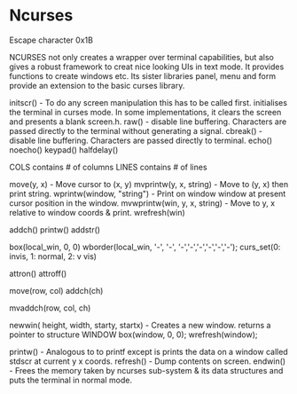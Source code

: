 # Ncurses

Escape character 0x1B

NCURSES not only creates a wrapper over terminal capabilities, but also gives a robust framework to creat nice looking UIs in text mode. It provides functions to create windows etc. Its sister libraries panel, menu and form provide an extension to the basic curses library.


initscr() - To do any screen manipulation this has to be called first. initialises the terminal in curses mode. In some implementations, it clears the screen and presents a blank screen.h.
raw() - disable line buffering. Characters are passed directly to the terminal without generating a signal.
cbreak() - disable line buffering. Characters are passed directly to terminal.
echo()
noecho()
keypad()
halfdelay()

COLS contains # of columns
LINES contains # of lines

move(y, x) - Move cursor to (x, y)
mvprintw(y, x, string) - Move to (y, x) then print string.
wprintw(window, "string") - Print on window window at present cursor position in the window.
mvwprintw(win, y, x, string) - Move to y, x relative to window coords & print.
wrefresh(win)

addch()
printw()
addstr()

box(local_win, 0, 0)
wborder(local_win, '-', '-', '-','-','-','-','-','-');
curs_set(0: invis, 1: normal, 2: v vis)

attron()
attroff()

move(row, col)
addch(ch)

mvaddch(row, col, ch)

newwin( height, width, starty, startx) - Creates a new window. returns a pointer to structure WINDOW
box(window, 0, 0);
wrefresh(window);



printw() - Analogous to to printf except is prints the data on a window called stdscr at current y x coords.
refresh() - Dump contents on screen.
endwin() - Frees the memory taken by ncurses sub-system & its data structures and puts the terminal in normal mode.
